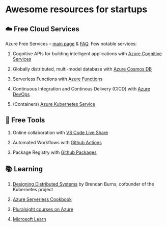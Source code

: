 # Awesome resources for startups

## ☁️ Free Cloud Services

Azure Free Services – [main page](https://azure.microsoft.com/free?WT.mc_id=partners-github-sicotin) & [FAQ](https://azure.microsoft.com/free/free-account-faq/?WT.mc_id=partners-github-sicotin). Few notable services:

1. Cognitive APIs for building intelligent applications with [Azure Cognitive Services](https://azure.microsoft.com/services/cognitive-services/?WT.mc_id=partners-github-sicotin)

1. Globally distributed, multi-model database with [Azure Cosmos DB](https://azure.microsoft.com/updates/azure-cosmos-db-free-tier-is-now-available/?WT.mc_id=partners-github-sicotin)

1. Serverless Functions with [Azure Functions](https://docs.microsoft.com/azure/azure-functions/?WT.mc_id=partners-github-sicotin)

1. Continuous Integration and Continous Delivery (CICD) with [Azure DevOps](https://azure.microsoft.com/services/devops/?WT.mc_id=partners-github-sicotin)

1. (Containers) [Azure Kubernetes Service](https://azure.microsoft.com/services/kubernetes-service/?WT.mc_id=partners-github-sicotin)

## 🧰 Free Tools

1. Online collaboration with [VS Code Live Share](https://docs.microsoft.com/visualstudio/liveshare/quickstart/browser-join?WT.mc_id=partners-github-sicotin)

1. Automated Workflows with [Github Actions](https://github.com/features/actions)

1. Package Registry with [Github Packages](https://github.com/features/packages)

## 📚 Learning

1. [Designing Distributed Systems](https://azure.microsoft.com/resources/designing-distributed-systems?WT.mc_id=partners-github-sicotin) by Brendan Burns, cofounder of the Kubernetes project

1. [Azure Serverless Cookbook](https://azure.microsoft.com/resources/azure-serverless-computing-cookbook/?WT.mc_id=partners-github-sicotin)

1. [Pluralsight courses on Azure](https://www.pluralsight.com/partners/microsoft/azure)

1. [Microsoft Learn](https://docs.microsoft.com/learn/browse/?WT.mc_id=partners-github-sicotin)
